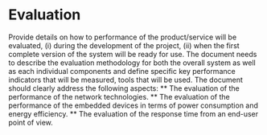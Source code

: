 # Evaluation
Provide details on how to performance of the product/service will be evaluated, 
(i) during the development of the project, 
(ii) when the first complete version of the system will be ready for use. The document needs to describe the evaluation methodology for both the 
overall system as well as each individual components and define specific key performance indicators that will be measured, tools that will be used.
The document should clearly address the following aspects:
** The evaluation of the performance of the network technologies.
** The evaluation of the performance of the embedded devices in terms of power consumption and energy efficiency.
** The evaluation of the response time from an end-user point of view.


